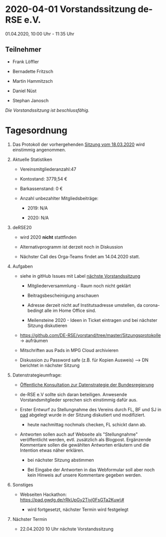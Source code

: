 2020-04-01 Vorstandssitzung de-RSE e.V.
=======================================

01.04.2020, 10:00 Uhr - 11:35 Uhr

Teilnehmer
----------

-   Frank Löffler

-   Bernadette Fritzsch

-   Martin Hammitzsch

-   Daniel Nüst

-   Stephan Janosch

*Die Vorstandssitzung ist beschlussfähig.*

Tagesordnung
============

1.  Das Protokoll der vorhergehenden [Sitzung vom
    18.03.2020](https://github.com/DE-RSE/protokolle/blob/master/Vorstandssitzungen/Protokoll-Vorstand-deRSE-2020-03-18.md)
    wird einstimmig angenommen.

2.  Aktuelle Statistiken

    -   Vereinsmitgliederanzahl:47

    -   Kontostand: 3779,54 €

    -   Barkassenstand: 0 €

    -   Anzahl unbezahlter Mitgliedsbeiträge:

        -   2019: N/A

        -   2020: N/A

3.  deRSE20

    -   wird 2020 **nicht** stattfinden

    -   Alternativprogramm ist derzeit noch in Diskussion

    -   Nächster Call des Orga-Teams findet am 14.04.2020 statt.

4.  Aufgaben

    -   siehe in gitHub Issues mit Label [nächste
        Vorstandssitzung](https://github.com/DE-RSE/vorstand/labels/n%C3%A4chste%20Vorstandssitzung)

        -   Mitgliederversammlung - Raum noch nicht geklärt

        -   Beitragsbescheinigung anschauen

        -   Adresse derzeit nicht auf Institutsadresse umstellen, da
            corona-bedingt alle im Home Office sind.

        -   Meilensteine 2020 - Ideen in Ticket eintragen und bei nächster
            Sitzung diskutieren

    -   https://github.com/DE-RSE/vorstand/tree/master/Sitzungsprotokolle -\>
        aufräumen

    -   Mitschriften aus Pads in MPG Cloud archivieren

    -   Diskussion zu Password safe (z.B. für Kopien Ausweis) --\> DN
        berichtet in nächster Sitzung

5.  Datenstrategieumfrage: 
	- 	[Öffentliche Konsultation zur Datenstrategie der Bundesregierung](https://d171.keyingress.de/?i_survey=81__ed010e7dc5f8bb4f9c0b090bf0fe60e7)

    -   de-RSE e.V sollte sich daran beteiligen. Anwesende Vorstandsmitglieder
        sprechen sich einstimmig dafür aus.

    -   Erster Entwurf zu Stellungnahme des Vereins durch FL, BF und SJ in
        [pad](https://pad.gwdg.de/TmP4Y_K1SV6qmfqC1IySPQ) abgelegt wurde in der
        Sitzung diskutiert und modifiziert.

        -   heute nachmittag nochmals checken, FL schickt dann ab.

    -   Antworten sollen auch auf Webseite als "Stellungnahme" veröffentlicht
        werden, evtl. zusätzlich als Blogpost. Ergänzende Kommentare sollen die
        gewählten Antworten erläutern und die Intention etwas näher erklären.

        -   bei nächster Sitzung abstimmen

        -	Bei Eingabe der Antworten in das Webformular soll aber noch kein
			Hinweis auf unsere Kommentare gegeben werden.

6.  Sonstiges

    -   Webseiten Hackathon: https://pad.gwdg.de/rRkUpGy2Tjyj0FsGTa2Kuw\#

        -   wird fortgesetzt, nächster Termin wird festgelegt

7.  Nächster Termin

    -   22.04.2020 10 Uhr nächste Vorstandssitzung
